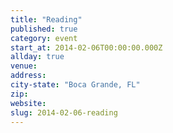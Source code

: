 ```yaml
---
title: "Reading"
published: true
category: event
start_at: 2014-02-06T00:00:00.000Z
allday: true
venue:
address:
city-state: "Boca Grande, FL"
zip:
website:
slug: 2014-02-06-reading
---
```


